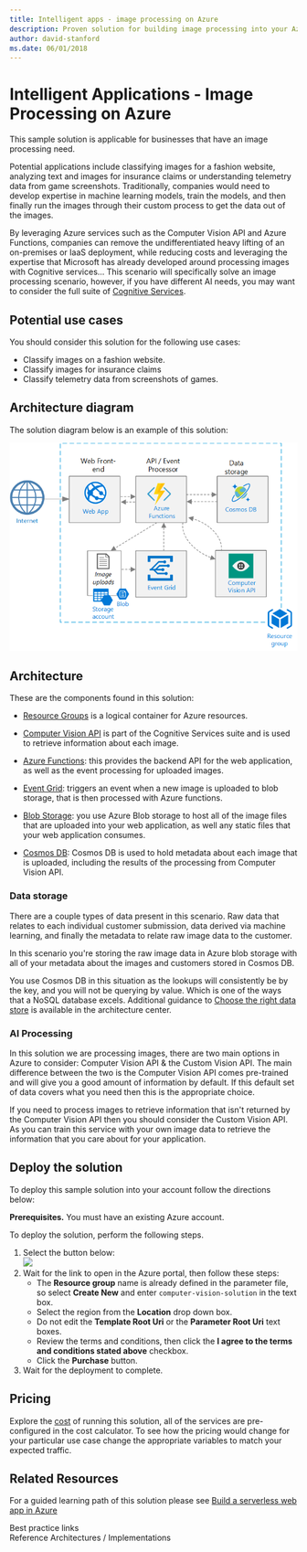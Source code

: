 ```yaml
---
title: Intelligent apps - image processing on Azure
description: Proven solution for building image processing into your Azure applications.
author: david-stanford
ms.date: 06/01/2018
---
```

# Intelligent Applications - Image Processing on Azure

This sample solution is applicable for businesses that have an image processing need.

Potential applications include classifying images for a fashion website, analyzing text and images for insurance claims or understanding telemetry data from game screenshots. Traditionally, companies would need to develop expertise in machine learning models, train the models, and then finally run the images through their custom process to get the data out of the images. 

By leveraging Azure services such as the Computer Vision API and Azure Functions, companies can remove the undifferentiated heavy lifting of an on-premises or IaaS deployment, while reducing costs and leveraging the expertise that Microsoft has already developed around processing images with Cognitive services… This scenario will specifically solve an image processing scenario, however, if you have different AI needs, you may want to consider the full suite of [Cognitive Services][cognitive-docs].

## Potential use cases

You should consider this solution for the following use cases:

* Classify images on a fashion website.
* Classify images for insurance claims
* Classify telemetry data from screenshots of games.

## Architecture diagram

The solution diagram below is an example of this solution:

![Intelligent apps architecture - computer vision][architecture-computer-vision]

## Architecture

These are the components found in this solution:

* [Resource Groups][resource-groups] is a logical container for Azure resources.

* [Computer Vision API][computer-vision-docs] is part of the Cognitive Services suite and is used to retrieve information about each image.

* [Azure Functions][functions-docs]: this provides the backend API for the web application, as well as the event processing for uploaded images.

* [Event Grid][eventgrid-docs]: triggers an event when a new image is uploaded to blob storage, that is then processed with Azure functions.

* [Blob Storage][storage-docs]: you use Azure Blob storage to host all of the image files that are uploaded into your web application, as well any static files that your web application consumes.

* [Cosmos DB][cosmos-docs]: Cosmos DB is used to hold metadata about each image that is uploaded, including the results of the processing from Computer Vision API.

### Data storage

There are a couple types of data present in this scenario. Raw data that relates to each individual customer submission, data derived via machine learning, and finally the metadata to relate raw image data to the customer.

In this scenario you're storing the raw image data in Azure blob storage with all of your metadata about the images and customers stored in Cosmos DB.

You use Cosmos DB in this situation as the lookups will consistently be by the key, and you will not be querying by value.  Which is one of the ways that a NoSQL database excels. Additional guidance to [Choose the right data store](../../guide/technology-choices/data-store-overview.md) is available in the architecture center.

### AI Processing

In this solution we are processing images, there are two main options in Azure to consider: Computer Vision API & the Custom Vision API. The main difference between the two is the Computer Vision API comes pre-trained and will give you a good amount of information by default. If this default set of data covers what you need then this is the appropriate choice.

If you need to process images to retrieve information that isn't returned by the Computer Vision API then you should consider the Custom Vision API. As you can train this service with your own image data to retrieve the information that you care about for your application.

## Deploy the solution

To deploy this sample solution into your account follow the directions below:

**Prerequisites.** You must have an existing Azure account.

To deploy the solution, perform the following steps.
1. Select the button below:<br><a href="https://portal.azure.com/#create/Microsoft.Template/uri/https%3A%2F%2Fraw.githubusercontent.com%2Fmspnp%2Farchitecture-center%2Fmaster%2Fsample-solutions%2Fai%2Ftemplates%2Fintelligent-apps-image-processing.json" target="_blank"><img src="http://azuredeploy.net/deploybutton.png"/></a>
2. Wait for the link to open in the Azure portal, then follow these steps: 
   * The **Resource group** name is already defined in the parameter file, so select **Create New** and enter `computer-vision-solution` in the text box.
   * Select the region from the **Location** drop down box.
   * Do not edit the **Template Root Uri** or the **Parameter Root Uri** text boxes.
   * Review the terms and conditions, then click the **I agree to the terms and conditions stated above** checkbox.
   * Click the **Purchase** button.
3. Wait for the deployment to complete.

## Pricing

Explore the [cost][pricing] of running this solution, all of the services are pre-configured in the cost calculator.  To see how the pricing would change for your particular use case change the appropriate variables to match your expected traffic.

## Related Resources

For a guided learning path of this solution please see [Build a serverless web app in Azure][serverless]

Best practice links  
Reference Architectures / Implementations

<!-- links -->
[pricing]: https://azure.com/e/d886c0e6c8b2414a9485d67c4691cf2c
[functions-docs]: https://docs.microsoft.com/en-us/azure/azure-functions/
[computer-vision-docs]: https://docs.microsoft.com/en-us/azure/cognitive-services/computer-vision/home
[storage-docs]: https://docs.microsoft.com/en-us/azure/storage/
[architecture-computer-vision]: ./media/architecture-computer-vision.png
[serverless]: https://docs.microsoft.com/en-us/learn/build-serverless-app/index
[cosmos-docs]: https://docs.microsoft.com/en-us/azure/cosmos-db/
[eventgrid-docs]: https://docs.microsoft.com/en-us/azure/event-grid/
[resource-groups]: https://docs.microsoft.com/en-us/azure/azure-resource-manager/resource-group-overview
[cognitive-docs]: https://docs.microsoft.com/en-us/azure/#pivot=products&panel=ai
